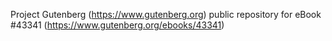 Project Gutenberg (https://www.gutenberg.org) public repository for eBook #43341 (https://www.gutenberg.org/ebooks/43341)
